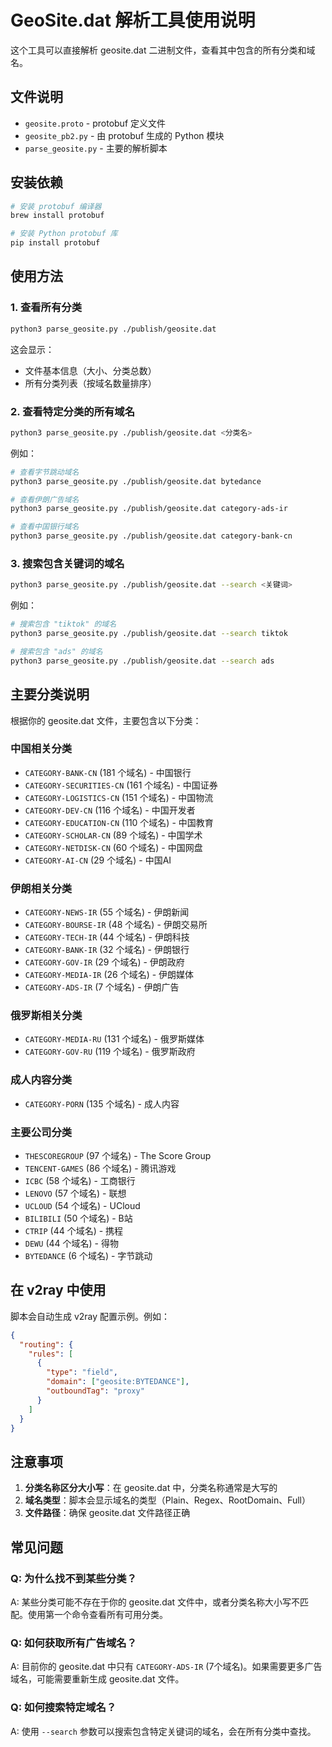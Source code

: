# GeoSite.dat 解析工具使用说明

这个工具可以直接解析 geosite.dat 二进制文件，查看其中包含的所有分类和域名。

## 文件说明

- `geosite.proto` - protobuf 定义文件
- `geosite_pb2.py` - 由 protobuf 生成的 Python 模块
- `parse_geosite.py` - 主要的解析脚本

## 安装依赖

```bash
# 安装 protobuf 编译器
brew install protobuf

# 安装 Python protobuf 库
pip install protobuf
```

## 使用方法

### 1. 查看所有分类

```bash
python3 parse_geosite.py ./publish/geosite.dat
```

这会显示：
- 文件基本信息（大小、分类总数）
- 所有分类列表（按域名数量排序）

### 2. 查看特定分类的所有域名

```bash
python3 parse_geosite.py ./publish/geosite.dat <分类名>
```

例如：
```bash
# 查看字节跳动域名
python3 parse_geosite.py ./publish/geosite.dat bytedance

# 查看伊朗广告域名
python3 parse_geosite.py ./publish/geosite.dat category-ads-ir

# 查看中国银行域名
python3 parse_geosite.py ./publish/geosite.dat category-bank-cn
```

### 3. 搜索包含关键词的域名

```bash
python3 parse_geosite.py ./publish/geosite.dat --search <关键词>
```

例如：
```bash
# 搜索包含 "tiktok" 的域名
python3 parse_geosite.py ./publish/geosite.dat --search tiktok

# 搜索包含 "ads" 的域名
python3 parse_geosite.py ./publish/geosite.dat --search ads
```

## 主要分类说明

根据你的 geosite.dat 文件，主要包含以下分类：

### 中国相关分类
- `CATEGORY-BANK-CN` (181 个域名) - 中国银行
- `CATEGORY-SECURITIES-CN` (161 个域名) - 中国证券
- `CATEGORY-LOGISTICS-CN` (151 个域名) - 中国物流
- `CATEGORY-DEV-CN` (116 个域名) - 中国开发者
- `CATEGORY-EDUCATION-CN` (110 个域名) - 中国教育
- `CATEGORY-SCHOLAR-CN` (89 个域名) - 中国学术
- `CATEGORY-NETDISK-CN` (60 个域名) - 中国网盘
- `CATEGORY-AI-CN` (29 个域名) - 中国AI

### 伊朗相关分类
- `CATEGORY-NEWS-IR` (55 个域名) - 伊朗新闻
- `CATEGORY-BOURSE-IR` (48 个域名) - 伊朗交易所
- `CATEGORY-TECH-IR` (44 个域名) - 伊朗科技
- `CATEGORY-BANK-IR` (32 个域名) - 伊朗银行
- `CATEGORY-GOV-IR` (29 个域名) - 伊朗政府
- `CATEGORY-MEDIA-IR` (26 个域名) - 伊朗媒体
- `CATEGORY-ADS-IR` (7 个域名) - 伊朗广告

### 俄罗斯相关分类
- `CATEGORY-MEDIA-RU` (131 个域名) - 俄罗斯媒体
- `CATEGORY-GOV-RU` (119 个域名) - 俄罗斯政府

### 成人内容分类
- `CATEGORY-PORN` (135 个域名) - 成人内容

### 主要公司分类
- `THESCOREGROUP` (97 个域名) - The Score Group
- `TENCENT-GAMES` (86 个域名) - 腾讯游戏
- `ICBC` (58 个域名) - 工商银行
- `LENOVO` (57 个域名) - 联想
- `UCLOUD` (54 个域名) - UCloud
- `BILIBILI` (50 个域名) - B站
- `CTRIP` (44 个域名) - 携程
- `DEWU` (44 个域名) - 得物
- `BYTEDANCE` (6 个域名) - 字节跳动

## 在 v2ray 中使用

脚本会自动生成 v2ray 配置示例。例如：

```json
{
  "routing": {
    "rules": [
      {
        "type": "field",
        "domain": ["geosite:BYTEDANCE"],
        "outboundTag": "proxy"
      }
    ]
  }
}
```

## 注意事项

1. **分类名称区分大小写**：在 geosite.dat 中，分类名称通常是大写的
2. **域名类型**：脚本会显示域名的类型（Plain、Regex、RootDomain、Full）
3. **文件路径**：确保 geosite.dat 文件路径正确

## 常见问题

### Q: 为什么找不到某些分类？
A: 某些分类可能不存在于你的 geosite.dat 文件中，或者分类名称大小写不匹配。使用第一个命令查看所有可用分类。

### Q: 如何获取所有广告域名？
A: 目前你的 geosite.dat 中只有 `CATEGORY-ADS-IR` (7个域名)。如果需要更多广告域名，可能需要重新生成 geosite.dat 文件。

### Q: 如何搜索特定域名？
A: 使用 `--search` 参数可以搜索包含特定关键词的域名，会在所有分类中查找。 